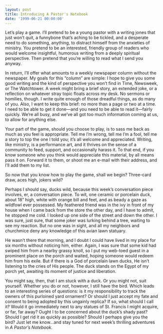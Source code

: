 ```yaml
---
layout: post
title: Introducing A Pastor's Notebook
date: '1999-06-21 00:00:00'
---
```



Let’s play a game. I’ll pretend to be a young pastor with a writing jones that just won’t quit, a funnybone that’s aching to be tickled, and a desperate need to do something, anything, to distract himself from the anxieties of ministry. You pretend to be an interested, friendly group of readers who would welcome insightful, humorous writing from a deeply spiritual perspective. Then pretend that you’re willing to read what I send you anyway.

In return, I’ll offer what amounts to a weekly newspaper column without the newspaper. My goals for this “column” are simple: I hope to give you some good writing and the kind of perspective you won’t find in Time, Newsweek, or The Watchtower. A week might bring a brief story, an extended joke, or a reflection on whatever stray topic floats across my desk. No sermons or homilies, though. I write quite enough of those dreadful things, as do many of you. Also, I want to keep this brief: no more than a page or two at a time. I need to be able to get it done—and you need to be able to read it—fairly quickly. We’re all busy, and we’ve all got too much information coming at us, to allow for anything else.

Your part of the game, should you choose to play, is to sass me back as much as you feel is appropriate. Tell me I’m wrong, tell me I’m a fool, tell me a story to top the one I told you; it’s all welcome and appreciated. Writing, like ministry, is a performance art, and it thrives on the sense of a community to feed, support, and occasionally harass it. To that end, if you know someone who you think would appreciate this material, by all means pass it on. Forward it to them, or shoot me an e-mail with their address, and I’ll add them to my list.

So now that you know how to play the game, shall we begin? Three-card draw, aces high, jokers wild?

Perhaps I should say, ducks wild, because this week’s conversation piece involves, er, a conversation piece. To wit, one ceramic or porcelain duck, about 18” high, white with orange bill and feet, and as beady a gaze as wildfowl ever possessed. My feathered friend was in the ivy in front of my house when I came back from the store the other day, and I have to admit, he stopped me cold. I looked up one side of the street and down the other. I was sure, just sure, that some joker was lurking behind a tree, waiting to see my reaction. But no one was in sight, and all my neighbors and churchmice deny any knowledge of this avian lawn statuary.

He wasn’t there that morning, and I doubt I could have lived in my place for six months without noticing him, either. Again, I was sure that some kid had swiped him from a nearby grassy knoll, so I put my web-toed guest in a prominent place on the porch and waited, hoping someone would redeem him from his exile. But if there is a God of porcelain lawn ducks, He isn’t listening to the cries of His people. The duck stands on the Egypt of my porch yet, awaiting its moment of justice and liberation.

You might say, then, that I am stuck with a duck. Or you might not, suit yourself. Whether you do or not, however, I still have the bird. Which leads to an interesting series of questions: is it my responsibility to track the owners of this purloined yard ornament? Or should I just accept my fate and consent to being adopted by this ungainly replica? If so, what should I call it? Would it go immediately next to any statues of St. Francis I might acquire, or far, far away? Ought I to be concerned about the duck’s shady past? Should I get rid it as quickly as possible? Should I perhaps give you the bird? Just let me know…and stay tuned for next week’s thrilling adventures in *A Pastor’s Notebook*.


